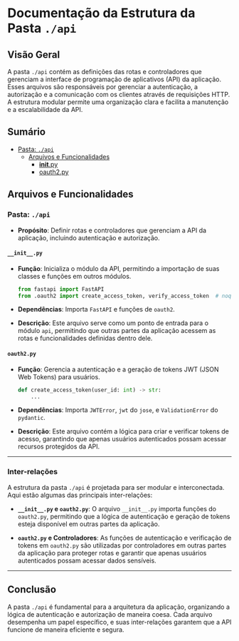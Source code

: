 # Documentação da Estrutura da Pasta `./api`

## Visão Geral

A pasta `./api` contém as definições das rotas e controladores que gerenciam a interface de programação de aplicativos (API) da aplicação. Esses arquivos são responsáveis por gerenciar a autenticação, a autorização e a comunicação com os clientes através de requisições HTTP. A estrutura modular permite uma organização clara e facilita a manutenção e a escalabilidade da API.

## Sumário

- [Pasta: `./api`](#pasta-api)
  - [Arquivos e Funcionalidades](#arquivos-e-funcionalidades)
    - [__init__.py](#__init__.py)
    - [oauth2.py](#oauth2.py)

## Arquivos e Funcionalidades

### Pasta: `./api`

- **Propósito**: Definir rotas e controladores que gerenciam a API da aplicação, incluindo autenticação e autorização.

#### `__init__.py`

- **Função**: Inicializa o módulo da API, permitindo a importação de suas classes e funções em outros módulos.
  
  ```python
  from fastapi import FastAPI
  from .oauth2 import create_access_token, verify_access_token  # noqa: F401
  ```

- **Dependências**: Importa `FastAPI` e funções de `oauth2`.

- **Descrição**: Este arquivo serve como um ponto de entrada para o módulo `api`, permitindo que outras partes da aplicação acessem as rotas e funcionalidades definidas dentro dele.

#### `oauth2.py`

- **Função**: Gerencia a autenticação e a geração de tokens JWT (JSON Web Tokens) para usuários.
  
  ```python
  def create_access_token(user_id: int) -> str:
      ...
  ```

- **Dependências**: Importa `JWTError`, `jwt` do `jose`, e `ValidationError` do `pydantic`.

- **Descrição**: Este arquivo contém a lógica para criar e verificar tokens de acesso, garantindo que apenas usuários autenticados possam acessar recursos protegidos da API.

---

### Inter-relações

A estrutura da pasta `./api` é projetada para ser modular e interconectada. Aqui estão algumas das principais inter-relações:

- **`__init__.py` e `oauth2.py`**: O arquivo `__init__.py` importa funções do `oauth2.py`, permitindo que a lógica de autenticação e geração de tokens esteja disponível em outras partes da aplicação.

- **`oauth2.py` e Controladores**: As funções de autenticação e verificação de tokens em `oauth2.py` são utilizadas por controladores em outras partes da aplicação para proteger rotas e garantir que apenas usuários autenticados possam acessar dados sensíveis.

---

## Conclusão

A pasta `./api` é fundamental para a arquitetura da aplicação, organizando a lógica de autenticação e autorização de maneira coesa. Cada arquivo desempenha um papel específico, e suas inter-relações garantem que a API funcione de maneira eficiente e segura.
